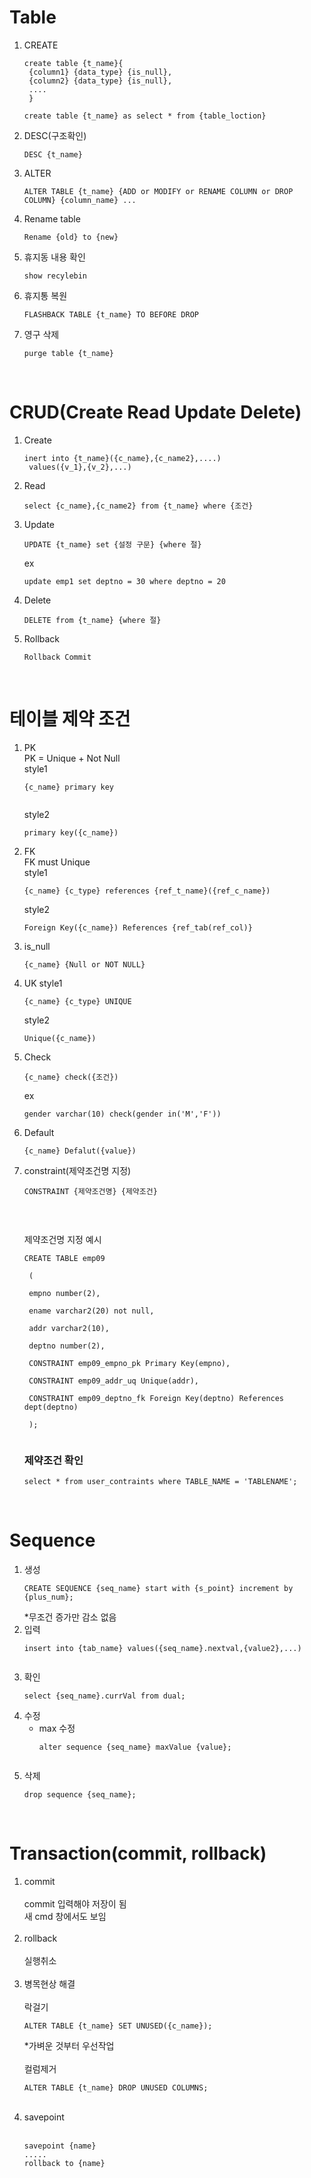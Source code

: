 # Table

1. CREATE  
    <pre><code>create table {t_name}{
    {column1} {data_type} {is_null},
    {column2} {data_type} {is_null},
    ....
    }</code></pre>
    <pre><code>create table {t_name} as select * from {table_loction}</code></pre>   

2. DESC(구조확인)
    <pre><code>DESC {t_name}</code></pre>  

3. ALTER
    <pre><code>ALTER TABLE {t_name} {ADD or MODIFY or RENAME COLUMN or DROP COLUMN} {column_name} ...</code></pre>
4. Rename table
    <pre><code>Rename {old} to {new}</code></pre>
5. 휴지동 내용 확인
    <pre><code>show recylebin</code></pre>
6. 휴지통 복원
    <pre><code>FLASHBACK TABLE {t_name} TO BEFORE DROP</pre></code>
7. 영구 삭제
    <pre><code>purge table {t_name}</code></pre>  
    <br/>

# CRUD(Create Read Update Delete)  

1. Create
    <pre><code>inert into {t_name}({c_name},{c_name2},....)
    values({v_1},{v_2},...)</code></pre>

2. Read
    <pre><code>select {c_name},{c_name2} from {t_name} where {조건}</pre></code>

3. Update
    <pre><code>UPDATE {t_name} set {설정 구문} {where 절}</code></pre>
    ex
    <pre><code>update emp1 set deptno = 30 where deptno = 20</code></pre>

4. Delete
    <pre><code>DELETE from {t_name} {where 절}</code></pre>

5. Rollback
   <pre><code>Rollback Commit</code></pre>  
   <br/>

# 테이블 제약 조건

1. PK  
    PK =  Unique + Not Null  
    style1
    <pre><code>{c_name} primary key
    </code></pre>
    style2
    <pre><code>primary key({c_name})</code></pre>

2. FK  
   FK must Unique  
   style1
   <pre><code>{c_name} {c_type} references {ref_t_name}({ref_c_name})</code></pre> 
   style2
   <pre><code>Foreign Key({c_name}) References {ref_tab(ref_col)}</code></pre>

3. is_null  
   <pre><code>{c_name} {Null or NOT NULL}</code></pre>

4. UK
   style1
   <pre><code>{c_name} {c_type} UNIQUE</code></pre>
   style2
   <pre><code>Unique({c_name})</code></pre>

5. Check
   <pre><code>{c_name} check({조건})</code></pre>  
   ex
   <pre><code>gender varchar(10) check(gender in('M','F'))</code></pre>  

6. Default
   <pre><code>{c_name} Defalut({value})</code></pre>

7. constraint(제약조건명 지정)
   <pre><code>CONSTRAINT {제약조건명} {제약조건}
    </code></pre>  
    <br/>
    
    제약조건명 지정 예시
    
    <pre><code>CREATE TABLE emp09 

    (

    empno number(2),

    ename varchar2(20) not null,

    addr varchar2(10),

    deptno number(2),

    CONSTRAINT emp09_empno_pk Primary Key(empno),

    CONSTRAINT emp09_addr_uq Unique(addr),

    CONSTRAINT emp09_deptno_fk Foreign Key(deptno) References dept(deptno) 

    );
    </code></pre>

    ### 제약조건 확인

    <pre><code>select * from user_contraints where TABLE_NAME = 'TABLENAME';</code></pre>  
    <br/>

# Sequence

1. 생성
    <pre><code>CREATE SEQUENCE {seq_name} start with {s_point} increment by {plus_num};</code></pre>
    *무조건 증가만 감소 없음
1. 입력
   <pre><code>insert into {tab_name} values({seq_name}.nextval,{value2},...)
    </code></pre>
2. 확인
   <pre><code>select {seq_name}.currVal from dual;</code></pre>
3. 수정
    - max 수정
        <pre><code>alter sequence {seq_name} maxValue {value};
        </code></pre>
4. 삭제
    <pre><code>drop sequence {seq_name};</code></pre>  
    <br/>

# Transaction(commit, rollback)

1. commit  
    <br/>
    commit 입력해야 저장이 됨  
    새 cmd 창에서도 보임  
    <br/>
2. rollback  
    <br/>
    실행취소  
    <br/>
3. 병목현상 해결  
    <br/>
   락걸기
   <pre><code>ALTER TABLE {t_name} SET UNUSED({c_name});</code></pre>  
   *가벼운 것부터 우선작업  
    <br/>
    컬럼제거
    <pre><code>ALTER TABLE {t_name} DROP UNUSED COLUMNS;</code></pre>  
    <br/>
4. savepoint  
   <br/> 
   <pre><code>savepoint {name}
   .....
   rollback to {name}
   </code></pre>